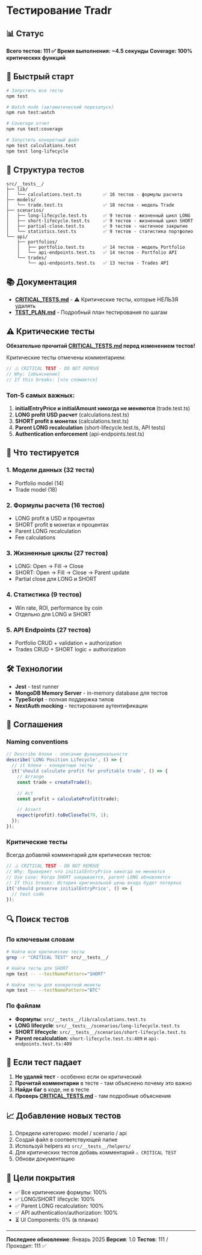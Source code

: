 # Тестирование Tradr

## 📊 Статус

**Всего тестов: 111 ✅**
**Время выполнения: ~4.5 секунды**
**Coverage: 100% критических функций**

## 🚀 Быстрый старт

```bash
# Запустить все тесты
npm test

# Watch mode (автоматический перезапуск)
npm run test:watch

# Coverage отчет
npm run test:coverage

# Запустить конкретный файл
npm test calculations.test
npm test long-lifecycle
```

## 📁 Структура тестов

```
src/__tests__/
├── lib/
│   └── calculations.test.ts        ✅ 16 тестов - формулы расчета
├── models/
│   └── trade.test.ts               ✅ 18 тестов - модель Trade
├── scenarios/
│   ├── long-lifecycle.test.ts      ✅ 9 тестов - жизненный цикл LONG
│   ├── short-lifecycle.test.ts     ✅ 9 тестов - жизненный цикл SHORT
│   ├── partial-close.test.ts       ✅ 9 тестов - частичное закрытие
│   └── statistics.test.ts          ✅ 9 тестов - статистика портфолио
└── api/
    ├── portfolios/
    │   ├── portfolio.test.ts       ✅ 14 тестов - модель Portfolio
    │   └── api-endpoints.test.ts   ✅ 14 тестов - Portfolio API
    └── trades/
        └── api-endpoints.test.ts   ✅ 13 тестов - Trades API
```

## 📚 Документация

- **[CRITICAL_TESTS.md](./CRITICAL_TESTS.md)** - ⚠️ Критические тесты, которые НЕЛЬЗЯ удалять
- **[TEST_PLAN.md](./TEST_PLAN.md)** - Подробный план тестирования по шагам

## ⚠️ Критические тесты

**Обязательно прочитай [CRITICAL_TESTS.md](./CRITICAL_TESTS.md) перед изменением тестов!**

Критические тесты отмечены комментарием:
```typescript
// ⚠️ CRITICAL TEST - DO NOT REMOVE
// Why: [объяснение]
// If this breaks: [что сломается]
```

### Топ-5 самых важных:

1. **initialEntryPrice и initialAmount никогда не меняются** (trade.test.ts)
2. **LONG profit USD расчет** (calculations.test.ts)
3. **SHORT profit в монетах** (calculations.test.ts)
4. **Parent LONG recalculation** (short-lifecycle.test.ts, API tests)
5. **Authentication enforcement** (api-endpoints.test.ts)

## 🧪 Что тестируется

### 1. Модели данных (32 теста)
- Portfolio model (14)
- Trade model (18)

### 2. Формулы расчета (16 тестов)
- LONG profit в USD и процентах
- SHORT profit в монетах и процентах
- Parent LONG recalculation
- Fee calculations

### 3. Жизненные циклы (27 тестов)
- LONG: Open → Fill → Close
- SHORT: Open → Fill → Close → Parent update
- Partial close для LONG и SHORT

### 4. Статистика (9 тестов)
- Win rate, ROI, performance by coin
- Отдельно для LONG и SHORT

### 5. API Endpoints (27 тестов)
- Portfolio CRUD + validation + authorization
- Trades CRUD + SHORT logic + authorization

## 🛠️ Технологии

- **Jest** - test runner
- **MongoDB Memory Server** - in-memory database для тестов
- **TypeScript** - полная поддержка типов
- **NextAuth mocking** - тестирование аутентификации

## 📝 Соглашения

### Naming conventions
```typescript
// Describe блоки - описание функциональности
describe('LONG Position Lifecycle', () => {
  // it блоки - конкретные тесты
  it('should calculate profit for profitable trade', () => {
    // Arrange
    const trade = createTrade();

    // Act
    const profit = calculateProfit(trade);

    // Assert
    expect(profit).toBeCloseTo(79, 1);
  });
});
```

### Критические тесты
Всегда добавляй комментарий для критических тестов:
```typescript
// ⚠️ CRITICAL TEST - DO NOT REMOVE
// Why: Проверяет что initialEntryPrice никогда не меняется
// Use case: Когда SHORT закрывается, parent LONG обновляется
// If this breaks: История оригинальной цены входа будет потеряна
it('should preserve initialEntryPrice', () => {
  // test code
});
```

## 🔍 Поиск тестов

### По ключевым словам
```bash
# Найти все критические тесты
grep -r "CRITICAL TEST" src/__tests__/

# Найти тесты для SHORT
npm test -- --testNamePattern="SHORT"

# Найти тесты для конкретной монеты
npm test -- --testNamePattern="BTC"
```

### По файлам
- **Формулы**: `src/__tests__/lib/calculations.test.ts`
- **LONG lifecycle**: `src/__tests__/scenarios/long-lifecycle.test.ts`
- **SHORT lifecycle**: `src/__tests__/scenarios/short-lifecycle.test.ts`
- **Parent recalculation**: `short-lifecycle.test.ts:409` и `api-endpoints.test.ts:409`

## 🚨 Если тест падает

1. **Не удаляй тест** - особенно если он критический
2. **Прочитай комментарии** в тесте - там объяснено почему это важно
3. **Найди баг** в коде, не в тесте
4. **Проверь [CRITICAL_TESTS.md](./CRITICAL_TESTS.md)** - там подробные объяснения

## 📈 Добавление новых тестов

1. Определи категорию: model / scenario / api
2. Создай файл в соответствующей папке
3. Используй helpers из `src/__tests__/helpers/`
4. Для критических тестов добавь комментарий `⚠️ CRITICAL TEST`
5. Обнови документацию

## 🎯 Цели покрытия

- ✅ Все критические формулы: 100%
- ✅ LONG/SHORT lifecycle: 100%
- ✅ Parent LONG recalculation: 100%
- ✅ API authentication/authorization: 100%
- ⏳ UI Components: 0% (в планах)

---

**Последнее обновление**: Январь 2025
**Версия**: 1.0
**Тестов**: 111 / Проходит: 111 ✅
